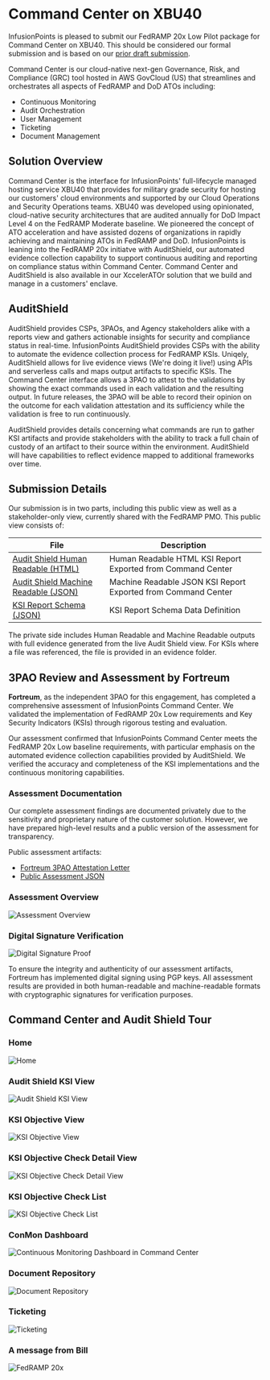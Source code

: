 # Command Center on XBU40
InfusionPoints is pleased to submit our FedRAMP 20x Low Pilot package for Command Center on XBU40. This should be considered our formal submission and is based on our [prior draft submission](https://github.com/InfusionPoints/infpts_fedramp20x_draft).

Command Center is our cloud-native next-gen Governance, Risk, and Compliance (GRC) tool hosted in AWS GovCloud (US) that streamlines and orchestrates all aspects of FedRAMP and DoD ATOs including:

- Continuous Monitoring
- Audit Orchestration
- User Management
- Ticketing
- Document Management

## Solution Overview
Command Center is the interface for InfusionPoints' full-lifecycle managed hosting service XBU40 that provides for military grade security for hosting our customers' cloud environments and supported by our Cloud Operations and Security Operations teams. XBU40 was developed using opinionated, cloud-native security architectures that are audited annually for DoD Impact Level 4 on the FedRAMP Moderate baseline. We pioneered the concept of ATO acceleration and have assisted dozens of organizations in rapidly achieving and maintaining ATOs in FedRAMP and DoD. InfusionPoints is leaning into the FedRAMP 20x initiatve with AuditShield, our automated evidence collection capability to support continuous auditing and reporting on compliance status within Command Center. Command Center and AuditShield is also available in our XccelerATOr solution that we build and manage in a customers' enclave.

## AuditShield
AuditShield provides CSPs, 3PAOs, and Agency stakeholders alike with a reports view and gathers actionable insights for security and compliance status in real-time. InfusionPoints AuditShield provides CSPs with the ability to automate the evidence collection process for FedRAMP KSIs. Uniqely, AuditShield allows for live evidence views (We're doing it live!) using APIs and serverless calls and maps output artifacts to specific KSIs. The Command Center interface allows a 3PAO to attest to the validations by showing the exact commands used in each validation and the resulting output. In future releases, the 3PAO will be able to record their opinion on the outcome for each validation attestation and its sufficiency while the validation is free to run continuously. 

AuditShield provides details concerning what commands are run to gather KSI artifacts and provide stakeholders with the ability to track a full chain of custody of an artifact to their source within the environment. AuditShield will have capabilities to reflect evidence mapped to additional frameworks over time. 

## Submission Details
Our submission is in two parts, including this public view as well as a stakeholder-only view, currently shared with the FedRAMP PMO. This public view consists of:

| File | Description |
|----------|----------|
| [Audit Shield Human Readable (HTML)](https://html-preview.github.io/?url=https://github.com/InfusionPoints/fedramp20x-low-pilot-final/blob/master/auditshield/AuditShield_Dashboard.html)    |  Human Readable HTML KSI Report Exported from Command Center  |
| [Audit Shield Machine Readable (JSON)](ksi_report_redacted.json)    |  Machine Readable JSON KSI Report Exported from Command Center  |
| [KSI Report Schema (JSON)](schema.json)    |  KSI Report Schema Data Definition  |

The private side includes Human Readable and Machine Readable outputs with full evidence generated from the live Audit Shield view. For KSIs where a file was referenced, the file is provided in an evidence folder. 

## 3PAO Review and Assessment by Fortreum

**Fortreum**, as the independent 3PAO for this engagement, has completed a comprehensive assessment of InfusionPoints Command Center. We validated the implementation of FedRAMP 20x Low requirements and Key Security Indicators (KSIs) through rigorous testing and evaluation.

Our assessment confirmed that InfusionPoints Command Center meets the FedRAMP 20x Low baseline requirements, with particular emphasis on the automated evidence collection capabilities provided by AuditShield. We verified the accuracy and completeness of the KSI implementations and the continuous monitoring capabilities.

### Assessment Documentation

Our complete assessment findings are documented privately due to the sensitivity and proprietary nature of the customer solution. However, we have prepared high-level results and a public version of the assessment for transparency.

Public assessment artifacts:
- [Fortreum 3PAO Attestation Letter](3pao-fortreum/InfusionPoints-FedRAMP_20x_KSIs-FINAL-Leter-06092025.pdf)
- [Public Assessment JSON](3pao-fortreum/infpts_command_center_assessment_public.json)

### Assessment Overview
![Assessment Overview](3pao-fortreum/infpt-assessment-overview.png)

### Digital Signature Verification
![Digital Signature Proof](3pao-fortreum/signed-json-proof.png)

To ensure the integrity and authenticity of our assessment artifacts, Fortreum has implemented digital signing using PGP keys. All assessment results are provided in both human-readable and machine-readable formats with cryptographic signatures for verification purposes.

## Command Center and Audit Shield Tour
### Home
![Home](img/home.png)

### Audit Shield KSI View
![Audit Shield KSI View](img/as-1.png)

### KSI Objective View
![KSI Objective View](img/as-2.png)

### KSI Objective Check Detail View
![KSI Objective Check Detail View](img/as-4.png)

### KSI Objective Check List
![KSI Objective Check List](img/as-5.png)

### ConMon Dashboard
![Continuous Monitoring Dashboard in Command Center](img/conmon.png)

### Document Repository
![Document Repository](img/document_repository.png)

### Ticketing
![Ticketing](img/ticketing.png)

### A message from Bill
![FedRAMP 20x](img/do-it-live.png)